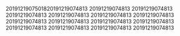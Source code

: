 2019121907501820191219074813
20191219074813
20191219074813
20191219074813
20191219074813
20191219074813
20191219074813
20191219074813
20191219074813
20191219074813
20191219074813
20191219074813
20191219074813
20191219074813
20191219074813
